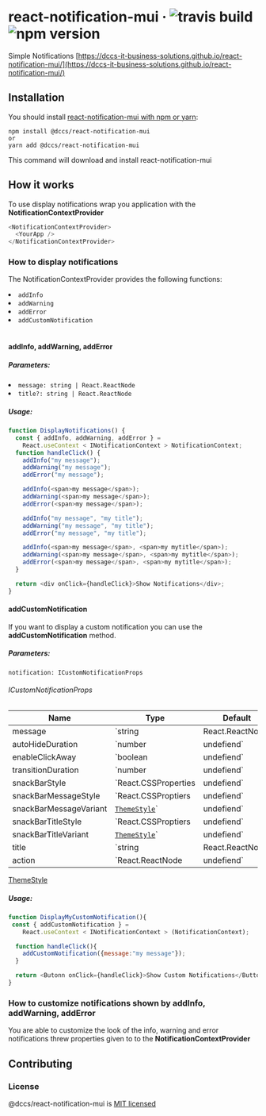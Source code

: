 # react-notification-mui &middot; ![travis build](https://img.shields.io/travis/DCCS-IT-Business-Solutions/react-notification-mui.svg) ![npm version](https://img.shields.io/npm/v/@dccs/react-notification-mui.svg)

Simple Notifications [https://dccs-it-business-solutions.github.io/react-notification-mui/](https://dccs-it-business-solutions.github.io/react-notification-mui/)

## Installation

You should install [react-notification-mui with npm or yarn](https://www.npmjs.com/package/@dccs/react-notification-mui):

    npm install @dccs/react-notification-mui
    or
    yarn add @dccs/react-notification-mui

This command will download and install react-notification-mui

## How it works

To use display notifications wrap you application with the **NotificationContextProvider**

```javascript
<NotificationContextProvider>
  <YourApp />
</NotificationContextProvider>
```

### How to display notifications
The NotificationContextProvider provides the following functions:

<li><code>addInfo</code></li>
<li><code>addWarning</code></li>
<li><code>addError</code></li>
<li><code>addCustomNotification</code></li>

<br>

#### addInfo, addWarning, addError
##### Parameters:

<li><code>message: string | React.ReactNode</code></li>
<li><code>title?: string | React.ReactNode</code></li>

##### Usage:

```javascript
function DisplayNotifications() {
  const { addInfo, addWarning, addError } =
    React.useContext < INotificationContext > NotificationContext;
  function handleClick() {
    addInfo("my message");
    addWarning("my message");
    addError("my message");

    addInfo(<span>my message</span>);
    addWarning(<span>my message</span>);
    addError(<span>my message</span>);

    addInfo("my message", "my title");
    addWarning("my message", "my title");
    addError("my message", "my title");

    addInfo(<span>my message</span>, <span>my mytitle</span>);
    addWarning(<span>my message</span>, <span>my mytitle</span>);
    addError(<span>my message</span>, <span>my mytitle</span>);
  }

  return <div onClick={handleClick}>Show Notifications</div>;
}
```

#### addCustomNotification
If you want to display a custom notification you can use the **addCustomNotification** method.
##### Parameters:
<code>notification: ICustomNotificationProps</code>

###### ICustomNotificationProps

| Name                   | Type                                                                                                                                 | Default                                         |
| ---------------------- | ------------------------------------------------------------------------------------------------------------------------------------ | ----------------------------------------------- |
| message                | `string|React.ReactNode`                                                                                                             |                                                 |
| autoHideDuration       | `number|undefiend`                                                                                                                   | `undefined`                                     |
| enableClickAway        | `boolean|undefiend`                                                                                                                  | `false`                                         |
| transitionDuration     | `number|undefiend`                                                                                                                   | `750`                                           |
| snackBarStyle          | `React.CSSProperties|undefiend`                                                                                                      | `undefined`                                     |
| snackBarMessageStyle   | `React.CSSProptiers|undefiend`                                                                                                       | `undefined`                                     |
| snackBarMessageVariant | [`ThemeStyle`](https://github.com/mui-org/material-ui/blob/master/packages/material-ui/src/styles/createTypography.d.ts)`|undefiend` | `body1`                                         |
| snackBarTitleStyle     | `React.CSSProptiers|undefiend`                                                                                                       | `undefined`                                     |
| snackBarTitleVariant   | [`ThemeStyle`](https://github.com/mui-org/material-ui/blob/master/packages/material-ui/src/styles/createTypography.d.ts)`|undefiend` | `h6`                                            |
| title                  | `string|React.ReactNode|undefiend`                                                                                                   | `undefined`                                     |
| action                 | `React.ReactNode|undefiend`                                                                                                          | a close button, that dissmises the notification |

[ThemeStyle](https://github.com/mui-org/material-ui/blob/master/packages/material-ui/src/styles/createTypography.d.ts)

##### Usage:

```javascript
function DisplayMyCustomNotification(){
 const { addCustomNotification } =
    React.useContext < INotificationContext > (NotificationContext);

  function handleClick(){
    addCustomNotification({message:"my message"});
  }

  return <Butonn onClick={handleClick}>Show Custom Notifications</Button>
}
```

### How to customize notifications shown by addInfo, addWarning, addError

You are able to customize the look of the info, warning and error notifications threw properties given to to the **NotificationContextProvider**

## Contributing

### License

@dccs/react-notification-mui is [MIT licensed](https://github.com/facebook/react/blob/master/LICENSE)
